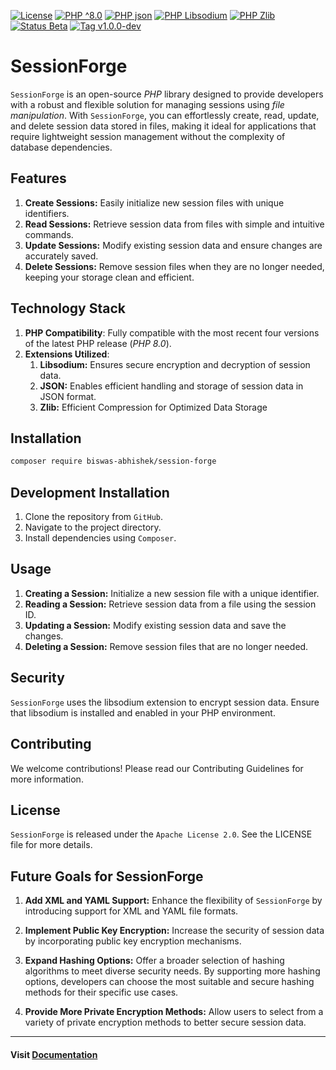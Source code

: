 [![License](https://img.shields.io/badge/License-Apache_2.0-282661.svg)](https://opensource.org/licenses/Apache-2.0)
[![PHP ^8.0](https://img.shields.io/badge/php-%5E8.0-7a86b8)](https://www.php.net/releases/8.0/en.php)
[![PHP json](https://img.shields.io/badge/php-json-181818)](https://www.php.net/manual/en/book.json.php)
[![PHP Libsodium](https://img.shields.io/badge/php-sodium-aaaaff)](https://www.php.net/manual/en/book.sodium.php)
[![PHP Zlib](https://img.shields.io/badge/php-zlib-2fbf2f)](https://www.php.net/manual/en/book.zlib.php)
[![Status Beta](https://img.shields.io/badge/status-beta-orange)]()
[![Tag v1.0.0-dev](https://img.shields.io/badge/tag-v1.0.0--dev-orange)]()

# SessionForge

`SessionForge` is an open-source _PHP_ library designed to provide developers with a robust and flexible solution for managing sessions using _file manipulation_. With `SessionForge`, you can effortlessly create, read, update, and delete session data stored in files, making it ideal for applications that require lightweight session management without the complexity of database dependencies.

## Features

1. **Create Sessions:** Easily initialize new session files with unique identifiers.
2. **Read Sessions:** Retrieve session data from files with simple and intuitive commands.
3. **Update Sessions:** Modify existing session data and ensure changes are accurately saved.
4. **Delete Sessions:** Remove session files when they are no longer needed, keeping your storage clean and efficient.

## Technology Stack

1. **PHP Compatibility**: Fully compatible with the most recent four versions of the latest PHP release (_PHP 8.0_).
2. **Extensions Utilized**:
   1. **Libsodium:** Ensures secure encryption and decryption of session data.
   2. **JSON:** Enables efficient handling and storage of session data in JSON format.
   3. **Zlib:** Efficient Compression for Optimized Data Storage

## Installation

```sh
composer require biswas-abhishek/session-forge
```

## Development Installation

1. Clone the repository from `GitHub`.
2. Navigate to the project directory.
3. Install dependencies using `Composer`.

## Usage

1. **Creating a Session:** Initialize a new session file with a unique identifier.
2. **Reading a Session:** Retrieve session data from a file using the session ID.
3. **Updating a Session:** Modify existing session data and save the changes.
4. **Deleting a Session:** Remove session files that are no longer needed.

## Security

`SessionForge` uses the libsodium extension to encrypt session data. Ensure that libsodium is installed and enabled in your PHP environment.

## Contributing

We welcome contributions! Please read our Contributing Guidelines for more information.

## License

`SessionForge` is released under the `Apache License 2.0`. See the LICENSE file for more details.

## Future Goals for SessionForge

1. **Add XML and YAML Support:** Enhance the flexibility of `SessionForge` by introducing support for XML and YAML file formats.

2. **Implement Public Key Encryption:** Increase the security of session data by incorporating public key encryption mechanisms.

3. **Expand Hashing Options:** Offer a broader selection of hashing algorithms to meet diverse security needs. By supporting more hashing options, developers can choose the most suitable and secure hashing methods for their specific use cases.

4. **Provide More Private Encryption Methods:** Allow users to select from a variety of private encryption methods to better secure session data.

---

#### Visit [Documentation](https://sessionforge.netlify.app/)

